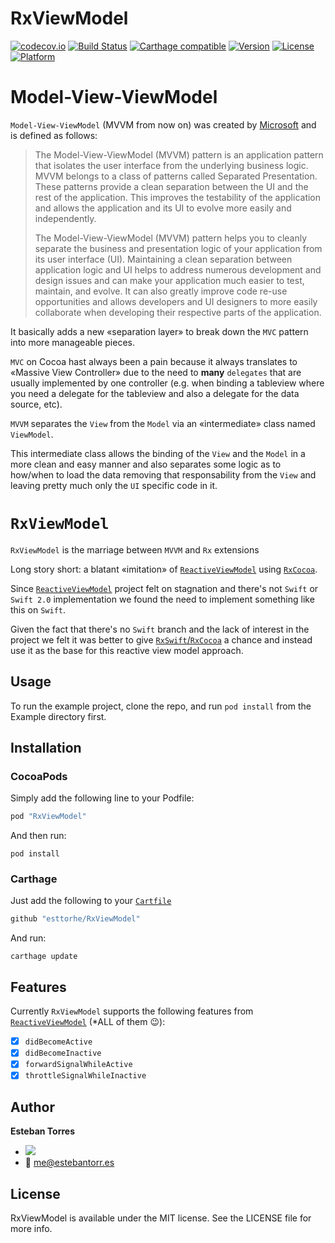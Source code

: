 # RxViewModel

[![codecov.io](https://codecov.io/github/RxSwiftCommunity/RxViewModel/coverage.svg?branch=master)](https://codecov.io/github/RxSwiftCommunity/RxViewModel?branch=master)
[![Build Status](https://travis-ci.org/RxSwiftCommunity/RxViewModel.svg?branch=master)](https://travis-ci.org/RxSwiftCommunity/RxViewModel)
[![Carthage compatible](https://img.shields.io/badge/Carthage-compatible-4BC51D.svg?style=flat)](https://github.com/Carthage/Carthage)
[![Version](https://img.shields.io/cocoapods/v/RxViewModel.svg?style=flat)](http://cocoapods.org/pods/RxViewModel)
[![License](https://img.shields.io/cocoapods/l/RxViewModel.svg?style=flat)](http://cocoapods.org/pods/RxViewModel)
[![Platform](https://img.shields.io/cocoapods/p/RxViewModel.svg?style=flat)](http://cocoapods.org/pods/RxViewModel)

# Model-View-ViewModel

`Model-View-ViewModel` (MVVM from now on) was created by [Microsoft][mvvm] and is defined as follows:

>The Model-View-ViewModel (MVVM) pattern is an application pattern that isolates the user interface from the underlying business logic. MVVM belongs to a class of patterns called Separated Presentation. These patterns provide a clean separation between the UI and the rest of the application. This improves the testability of the application and allows the application and its UI to evolve more easily and independently.
>
>The Model-View-ViewModel (MVVM) pattern helps you to cleanly separate the business and presentation logic of your application from its user interface (UI). Maintaining a clean separation between application logic and UI helps to address numerous development and design issues and can make your application much easier to test, maintain, and evolve. It can also greatly improve code re-use opportunities and allows developers and UI designers to more easily collaborate when developing their respective parts of the application.

It basically adds a new «separation layer» to break down the `MVC` pattern into more manageable pieces.

`MVC` on Cocoa hast always been a pain because it always translates to «Massive View Controller» due to the need to __many__ `delegates` that are usually implemented by one controller (e.g. when binding a tableview where you need a delegate for the tableview and also a delegate for the data source, etc).

`MVVM` separates the `View` from the `Model` via an «intermediate» class named `ViewModel`.

This intermediate class allows the binding of the `View` and the `Model` in a more clean and easy manner and also separates some logic as to how/when to load the data removing that responsability from the `View` and leaving pretty much only the `UI` specific code in it.

# `RxViewModel`

`RxViewModel` is the marriage between `MVVM` and `Rx` extensions

Long story short: a blatant «imitation» of [`ReactiveViewModel`][rvm] using [`RxCocoa`][rxcocoa].

Since [`ReactiveViewModel`][rvm] project felt on stagnation and there's not `Swift` or `Swift 2.0` implementation we found the need to implement something like this on `Swift`.

Given the fact that there's no `Swift` branch and the lack of interest in the project we felt it was better to give [`RxSwift`/`RxCocoa`][rxcocoa] a chance and instead use it as the base for this reactive view model approach.

## Usage

To run the example project, clone the repo, and run `pod install` from the Example directory first.

## Installation

### CocoaPods

Simply add the following line to your Podfile:

```ruby
pod "RxViewModel"
```

And then run:

```console
pod install
```

### Carthage

Just add the following to your [`Cartfile`](https://github.com/Carthage/Carthage/blob/master/Documentation/Artifacts.md#cartfile)

```swift
github "esttorhe/RxViewModel"
```

And run:

```console
carthage update
```

## Features

Currently `RxViewModel` supports the following features from [`ReactiveViewModel`][rvm] (*ALL of them :wink:):

- [x] `didBecomeActive`
- [x] `didBecomeInactive`
- [x] `forwardSignalWhileActive`
- [x] `throttleSignalWhileInactive`

## Author

__Esteban Torres__ 

- [![](https://img.shields.io/badge/twitter-esttorhe-brightgreen.svg)](https://twitter.com/esttorhe) 
- :email: me@estebantorr.es

## License

RxViewModel is available under the MIT license. See the LICENSE file for more info.

[rvm]:https://github.com/ReactiveCocoa/ReactiveViewModel
[rxcocoa]:https://github.com/ReactiveX/RxSwift
[mvvm]:http://msdn.microsoft.com/en-us/library/gg430869(v=PandP.40).aspx
